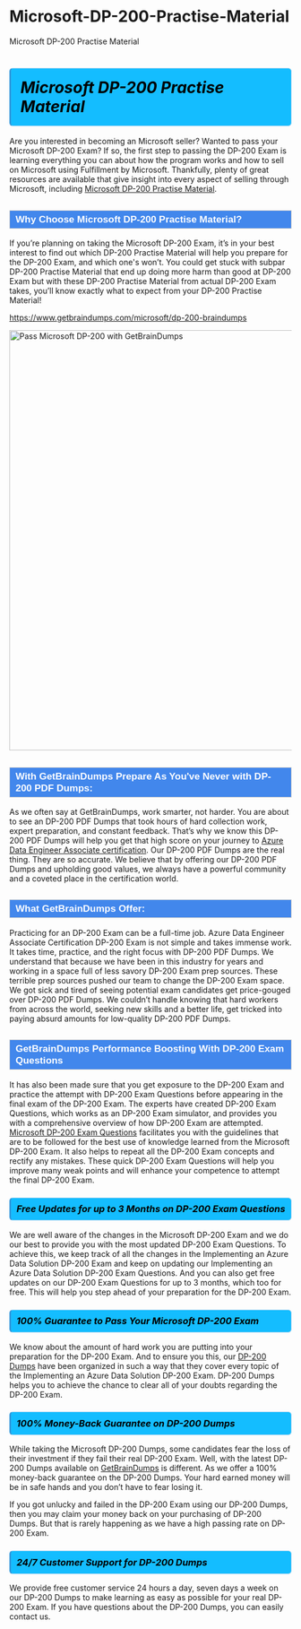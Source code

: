 # Microsoft-DP-200-Practise-Material
Microsoft DP-200 Practise Material
<h1><strong><span style="display: block; color: #000000; background: #14BDFF; border: 0.5px solid #AED6F1; border-left: 3px solid #3498DB; padding: .6em; border-radius: 6px;">                     <em>Microsoft DP-200 <span class="exam_variation">Practise Material</span> </em>                </span></strong>            </h1>                        <p>Are you interested in becoming an Microsoft seller? Wanted to pass your Microsoft DP-200 Exam? If so, the first step to passing the DP-200 Exam is             learning everything you can about how the program works and how to sell on Microsoft using Fulfillment by Microsoft. Thankfully, plenty of great resources             are available that give insight into every aspect of selling through Microsoft, including <a href="https://www.getbraindumps.com/microsoft/dp-200-braindumps">Microsoft DP-200 <span class="exam_variation">Practise Material</span></a>.</p>                        <h2 style="background: #4287ec; border: 1px solid #cccccc; padding: 5px 10px;">                <span style="color: #ffffff;">                    <span style="font-size: 11pt;">                        <span style="line-height: normal;">                            <span style="font-family: Calibri,sans-serif;">                                <strong>                                    <span style="font-size: 13.0pt;">Why Choose Microsoft DP-200 <span class="exam_variation">Practise Material</span>?</span>                                </strong>                            </span>                        </span>                    </span>                </span>            </h2>                        <p>If you’re planning on taking the Microsoft DP-200 Exam, it’s in your best interest to find out which DP-200 <span class="exam_variation">Practise Material</span> will help you prepare for the DP-200 Exam,             and which one's won’t. You could get stuck with subpar DP-200 <span class="exam_variation">Practise Material</span> that end up doing more harm than good at DP-200 Exam but with these DP-200 <span class="exam_variation">Practise Material</span>             from actual DP-200 Exam takes, you’ll know exactly what to expect from your DP-200 <span class="exam_variation">Practise Material</span>!</p>                                    <p><a href="https://www.getbraindumps.com/microsoft/dp-200-braindumps">https://www.getbraindumps.com/microsoft/dp-200-braindumps</a></p>                        <p><a href="https://www.getbraindumps.com/"><img src="https://www.getbraindumps.com/images/get-updated-exam-questions-with-discount-getbraindumps.jpg" class="postImage" alt="Pass Microsoft DP-200 with GetBrainDumps" width="750"></a></p>                                        <h2 style="background: #4287ec; border: 1px solid #cccccc; padding: 5px 10px;">                <span style="color: #ffffff;">                    <span style="font-size: 11pt;">                        <span style="line-height: normal;">                            <span style="font-family: Calibri,sans-serif;">                                <strong>                                    <span style="font-size: 13.0pt;">With GetBrainDumps Prepare As You've Never with DP-200 <span class="exam_variation2">PDF Dumps</span>:</span>                                </strong>                            </span>                        </span>                    </span>                </span>            </h2>                        <p>As we often say at GetBrainDumps, work smarter, not harder. You are about to see an DP-200 <span class="exam_variation2">PDF Dumps</span> that took hours of hard collection work,             expert preparation, and constant feedback. That’s why we know this DP-200 <span class="exam_variation2">PDF Dumps</span> will help you get that high score on your journey to             <a href="https://www.getbraindumps.com/microsoft/azure-data-engineer-associate-braindumps.html">Azure Data Engineer Associate certification</a>. Our DP-200 <span class="exam_variation2">PDF Dumps</span> are the real thing. They are so accurate. We believe that by offering             our DP-200 <span class="exam_variation2">PDF Dumps</span> and upholding good values, we always have a powerful community and a coveted place in the certification world.</p>                        <h2 style="background: #4287ec; border: 1px solid #cccccc; padding: 5px 10px;">                <span style="color: #ffffff;">                    <span style="font-size: 11pt;">                        <span style="line-height: normal;">                            <span style="font-family: Calibri,sans-serif;">                                <strong>                                    <span style="font-size: 13.0pt;">What GetBrainDumps Offer:</span>                                </strong>                            </span>                        </span>                    </span>                </span>            </h2>                        <p>Practicing for an DP-200 Exam can be a full-time job. Azure Data Engineer Associate Certification DP-200 Exam is not simple and takes immense work.             It takes time, practice, and the right focus with DP-200 <span class="exam_variation2">PDF Dumps</span>. We understand that because we have been in this industry for years and working in a             space full of less savory DP-200 Exam prep sources. These terrible prep sources pushed our team to change the DP-200 Exam space. We got sick and             tired of seeing potential exam candidates get price-gouged over DP-200 <span class="exam_variation2">PDF Dumps</span>. We couldn’t handle knowing that hard workers from across the world,             seeking new skills and a better life, get tricked into paying absurd amounts for low-quality DP-200 <span class="exam_variation2">PDF Dumps</span>.</p>                        <h2 style="background: #4287ec; border: 1px solid #cccccc; padding: 5px 10px;">                <span style="color: #ffffff;">                    <span style="font-size: 11pt;">                        <span style="line-height: normal;">                            <span style="font-family: Calibri,sans-serif;">                                <strong>                                    <span style="font-size: 13.0pt;">GetBrainDumps Performance Boosting With DP-200 <span class="exam_variation3">Exam Questions</span></span>                                </strong>                            </span>                        </span>                    </span>                </span>            </h2>                        <p>It has also been made sure that you get exposure to the DP-200 Exam and practice the attempt with DP-200 <span class="exam_variation3">Exam Questions</span> before appearing in             the final exam of the DP-200 Exam. The experts have created DP-200 <span class="exam_variation3">Exam Questions</span>, which works as an DP-200 Exam simulator, and provides you with             a comprehensive overview of how DP-200 Exam are attempted. <a href="https://www.getbraindumps.com/microsoft-braindumps.html">Microsoft DP-200 <span class="exam_variation3">Exam Questions</span></a> facilitates you with the guidelines that are to be followed             for the best use of knowledge learned from the Microsoft DP-200 Exam. It also helps to repeat all the DP-200 Exam concepts and rectify any mistakes.             These quick DP-200 <span class="exam_variation3">Exam Questions</span> will help you improve many weak points and will enhance your competence to attempt the final DP-200 Exam.</p>                        <h3>                <strong>                    <span style="display: block; color: #000000; background: #14BDFF; border: 0.5px solid #AED6F1; border-left: 3px solid #3498DB; padding: .6em; border-radius: 6px;">                        <em>Free Updates for up to 3 Months on DP-200 <span class="exam_variation3">Exam Questions</span></em>                    </span>                </strong>            </h3>                        <p>We are well aware of the changes in the Microsoft DP-200 Exam and we do our best to provide you with the most updated DP-200 <span class="exam_variation3">Exam Questions</span>.             To achieve this, we keep track of all the changes in the Implementing an Azure Data Solution DP-200 Exam and keep on updating our             Implementing an Azure Data Solution DP-200 <span class="exam_variation3">Exam Questions</span>. And you can also get free updates on our DP-200 <span class="exam_variation3">Exam Questions</span> for up to 3 months,             which too for free. This will help you step ahead of your preparation for the DP-200 Exam.</p>                        <h3>                <strong>                    <span style="display: block; color: #000000; background: #14BDFF; border: 0.5px solid #AED6F1; border-left: 3px solid #3498DB; padding: .6em; border-radius: 6px;">                        <em>100% Guarantee to Pass Your Microsoft DP-200 Exam</em>                    </span>                </strong>            </h3>                        <p>We know about the amount of hard work you are putting into your preparation for the DP-200 Exam. And to ensure you this, our <a href="https://www.getbraindumps.com/microsoft/dp-200-braindumps">DP-200 <span class="exam_variation4">Dumps</span></a>             have been organized in such a way that they cover every topic of the Implementing an Azure Data Solution DP-200 Exam. DP-200 <span class="exam_variation4">Dumps</span>             helps you to achieve the chance to clear all of your doubts regarding the DP-200 Exam.</p>                        <h3>                <strong>                    <span style="display: block; color: #000000; background: #14BDFF; border: 0.5px solid #AED6F1; border-left: 3px solid #3498DB; padding: .6em; border-radius: 6px;">                        <em>100% Money-Back Guarantee on DP-200 <span class="exam_variation4">Dumps</span> </em>                    </span>                </strong>            </h3>                        <p>While taking the Microsoft DP-200 <span class="exam_variation4">Dumps</span>, some candidates fear the loss of their investment if they fail their real DP-200 Exam. Well, with the latest             DP-200 <span class="exam_variation4">Dumps</span> available on <a href="https://www.getbraindumps.com/microsoft/azure-data-engineer-associate-braindumps.html">GetBrainDumps</a> is different. As we offer a 100% money-back guarantee on the DP-200 <span class="exam_variation4">Dumps</span>. Your hard earned money will be             in safe hands and you don’t have to fear losing it.</p>                        <p>If you got unlucky and failed in the DP-200 Exam using our DP-200 <span class="exam_variation4">Dumps</span>, then you may claim your money back on your purchasing of DP-200 <span class="exam_variation4">Dumps</span>.             But that is rarely happening as we have a high passing rate on DP-200 Exam.</p>                        <h3>                <strong>                    <span style="display: block; color: #000000; background: #14BDFF; border: 0.5px solid #AED6F1; border-left: 3px solid #3498DB; padding: .6em; border-radius: 6px;">                        <em>24/7 Customer Support for DP-200 <span class="exam_variation4">Dumps</span></em>                    </span>                </strong>            </h3>                        <p>We provide free customer service 24 hours a day, seven days a week on our DP-200 <span class="exam_variation4">Dumps</span> to make learning as easy as possible for your             real DP-200 Exam. If you have questions about the DP-200 <span class="exam_variation4">Dumps</span>, you can easily contact us.</p>                    
